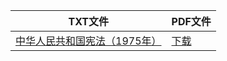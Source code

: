 | TXT文件 | PDF文件 |
| ------- | ------- |
| [中华人民共和国宪法（1975年）](D%20%E6%B3%95%E5%BE%8B/%E4%B8%AD%E5%8D%8E%E4%BA%BA%E6%B0%91%E5%85%B1%E5%92%8C%E5%9B%BD%E5%AE%AA%E6%B3%95%EF%BC%881975%E5%B9%B4%EF%BC%89.txt) | [下载](D%20%E6%B3%95%E5%BE%8B/%E4%B8%AD%E5%8D%8E%E4%BA%BA%E6%B0%91%E5%85%B1%E5%92%8C%E5%9B%BD%E5%AE%AA%E6%B3%95%EF%BC%881975%E5%B9%B4%EF%BC%89.pdf) |
